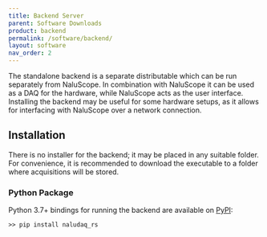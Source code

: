 ```yaml
---
title: Backend Server
parent: Software Downloads
product: backend
permalink: /software/backend/
layout: software
nav_order: 2
---
```


The standalone backend is a separate distributable which can be run separately from NaluScope. In combination with NaluScope it can be used as a DAQ for the hardware, while NaluScope acts as the user interface. Installing the backend may be useful for some hardware setups, as it allows for interfacing with NaluScope over a network connection.

## Installation

There is no installer for the backend; it may be placed in any suitable folder. For convenience, it is recommended to download the executable to a folder where acquisitions will be stored.

### Python Package

Python 3.7+ bindings for running the backend are available on [PyPI](https://pypi.org/project/naludaq-rs/):

```
>> pip install naludaq_rs
```
